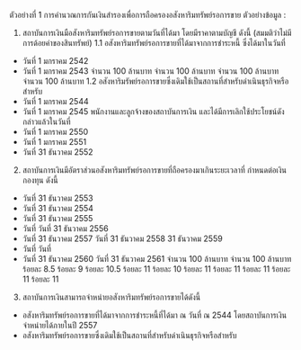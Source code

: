ตัวอย่างที่ 1 การคำนวณการกันเงินสำรองเพื่อการถือครองอสังหาริมทรัพย์รอการขาย
ตัวอย่างข้อมูล :
1. สถาบันการเงินมือสังหาริมทรัพย์รอการขายตามวันที่ได้มา โดยมีราคาตามบัญชี ดังนี้
(สมมติว่าไม่มีการด้อยค่าของสินทรัพย์)
1.1 อสังหาริมทรัพย์รอการขายที่ได้มาจากการชำระหนี้ ซึ่งได้มาในวันที่
- วันที่ 1 มกราคม 2542
- วันที่ 1 มกราคม 2543
จำนวน 100 ล้านบาท
จำนวน 100 ล้านบาท
จํานวน 100 ล้านบาท
จำนวน 100 ล้านบาท
1.2 อสังหาริมรัพย์รอการขายซึ่งเดิมใช้เป็นสถานที่สําหรับดำเนินธุรกิจหรือสําหรับ
- วันที่ 1 มกราคม 2544
- วันที่
1 มกราคม 2545
พนักงานและลูกจ้างของสถาบันการเงิน และได้มีการเลิกใช้ประโยชน์ดังกล่าวแล้วในวันที่
- วันที่ 1 มกราคม 2550
- วันที่ 1 มกราคม 2551
- วันที่ 31 ธันวาคม 2552
2. สถาบันการเงินมีอัตราส่วนอสังหาริมทรัพย์รอการขายที่ถือครองมาเกินระยะเวลาที่
กําหนดต่อเงินกองทุน ดังนี้
- วันที่ 31 ธันวาคม 2553
- วันที่ 31 ธันวาคม 2554
- วันที่ 31 ธันวาคม 2555
- วันที่
วันที่ 31 ธันวาคม 2556
- วันที่ 31 ธันวาคม 2557
วันที่ 31 ธันวาคม 2558
31 ธันวาคม 2559
- วันที่
วันที่
- วันที่ 31 ธันวาคม 2560
วันที่ 31 ธันวาคม 2561
จํานวน 100 ล้านบาท
จำนวน 100 ล้านบาท
ร้อยละ 8.5
ร้อยละ 9
ร้อยละ 10.5
ร้อยละ 11
ร้อยละ 10
ร้อยละ 11
ร้อยละ 11
ร้อยละ 11
ร้อยละ 11
ร้อยละ 11
3. สถาบันการเงินสามารถจำหน่ายอสังหาริมทรัพย์รอการขายได้ดังนี้
- อสังหาริมทรัพย์รอการขายที่ได้มาจากการชำระหนี้ที่ได้มา ณ วันที่
ณ
2544 โดยสถาบันการเงินจำหน่ายได้ภายในปี 2557
- อสังหาริมทรัพย์รอการขายซึ่งเดิมใช้เป็นสถานที่สำหรับดำเนินธุรกิจหรือสำหรับ
